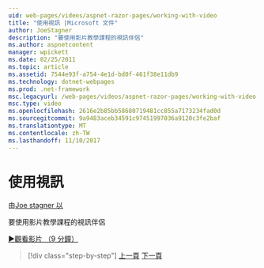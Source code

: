 ```yaml
---
uid: web-pages/videos/aspnet-razor-pages/working-with-video
title: "使用視訊 |Microsoft 文件"
author: JoeStagner
description: "要使用影片教學課程的視訊伴侶"
ms.author: aspnetcontent
manager: wpickett
ms.date: 02/25/2011
ms.topic: article
ms.assetid: 7544e93f-a754-4e1d-bd0f-461f38e11db9
ms.technology: dotnet-webpages
ms.prod: .net-framework
msc.legacyurl: /web-pages/videos/aspnet-razor-pages/working-with-video
msc.type: video
ms.openlocfilehash: 2616e2b85bb58680719481cc855a7173234fad0d
ms.sourcegitcommit: 9a9483aceb34591c97451997036a9120c3fe2baf
ms.translationtype: MT
ms.contentlocale: zh-TW
ms.lasthandoff: 11/10/2017
---
```

<a name="working-with-video"></a>使用視訊
====================
由[Joe stagner 以](https://github.com/JoeStagner)

要使用影片教學課程的視訊伴侶

[&#9654;觀看影片 （9 分鐘）](https://channel9.msdn.com/Blogs/ASP-NET-Site-Videos/working-with-video)

>[!div class="step-by-step"]
[上一頁](working-with-images.md)
[下一頁](adding-email-to-your-web-site.md)
